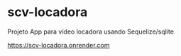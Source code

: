 # scv-locadora
Projeto App para vídeo locadora usando Sequelize/sqlite

https://scv-locadora.onrender.com
